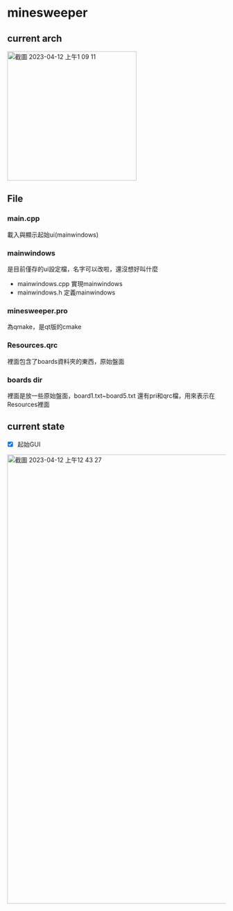 # minesweeper

## current arch
<img width="298" alt="截圖 2023-04-12 上午1 09 11" src="https://user-images.githubusercontent.com/69885352/231238520-4e8f57ab-4093-4bc4-b89a-6221db00d8a4.png">

## File
### main.cpp
載入與顯示起始ui(mainwindows)
### mainwindows
是目前僅存的ui設定檔，名字可以改啦，還沒想好叫什麼
- mainwindows.cpp 實現mainwindows
- mainwindows.h 定義mainwindows
### minesweeper.pro
為qmake，是qt版的cmake
### Resources.qrc
裡面包含了boards資料夾的東西，原始盤面
### boards dir
裡面是放一些原始盤面，board1.txt~board5.txt
還有pri和qrc檔，用來表示在Resources裡面
## current state
- [x] 起始GUI
<img width="1035" alt="截圖 2023-04-12 上午12 43 27" src="https://user-images.githubusercontent.com/69885352/231238544-e7f0c099-ddf7-485e-ac13-a2dd7aa0e8a4.png">
